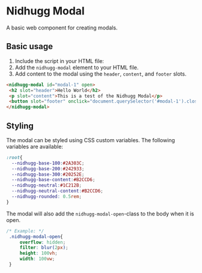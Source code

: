 # Nidhugg Modal

A basic web component for creating modals.

## Basic usage

1. Include the script in your HTML file:
2. Add the `nidhugg-modal` element to your HTML file.
3. Add content to the modal using the `header`, `content`, and `footer` slots.
    
 ```html
<nidhugg-modal id="modal-1" open>
  <h2 slot="header">Hello World</h2>
  <p slot="content">This is a test of the Nidhugg Modal</p>
  <button slot="footer" onclick="document.querySelector('#modal-1').close()">Close</button>
</nidhugg-modal>
```

## Styling

The modal can be styled using CSS custom variables. The following variables are available:

```css
:root{
  --nidhugg-base-100:#2A303C;
  --nidhugg-base-200:#242933;
  --nidhugg-base-300:#20252E;
  --nidhugg-base-content:#B2CCD6;
  --nidhugg-neutral:#1C212B;
  --nidhugg-neutral-content:#B2CCD6;
  --nidhugg-rounded: 0.5rem;
}
```

The modal will also add the `nidhugg-modal-open`-class to the body when it is open.

```css
/* Example: */
 .nidhugg-modal-open{
     overflow: hidden;
     filter: blur(2px);
     height: 100vh;
     width: 100vw;
 }
```
